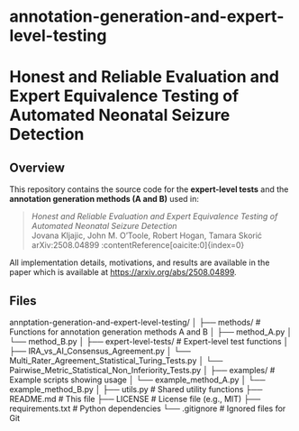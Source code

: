 # annotation-generation-and-expert-level-testing
# Honest and Reliable Evaluation and Expert Equivalence Testing of Automated Neonatal Seizure Detection
## Overview
This repository contains the source code for the **expert-level tests** and the **annotation generation methods (A and B)** used in:

> *Honest and Reliable Evaluation and Expert Equivalence Testing of Automated Neonatal Seizure Detection*  
> Jovana Kljajic, John M. O’Toole, Robert Hogan, Tamara Skorić  
> arXiv:2508.04899 :contentReference[oaicite:0]{index=0}

All implementation details, motivations, and results are available in the paper which is available at https://arxiv.org/abs/2508.04899.

## Files

annptation-generation-and-expert-level-testing/
│
├── methods/ # Functions for annotation generation methods A and B
│ ├── method_A.py
│ └── method_B.py
│
├── expert-level-tests/ # Expert-level test functions
│ ├── IRA_vs_AI_Consensus_Agreement.py
│ └── Multi_Rater_Agreement_Statistical_Turing_Tests.py
│ └── Pairwise_Metric_Statistical_Non_Inferiority_Tests.py
│
├── examples/ # Example scripts showing usage
│ └── example_method_A.py
│ └── example_method_B.py
│
├── utils.py # Shared utility functions
├── README.md # This file
├── LICENSE # License file (e.g., MIT)
├── requirements.txt # Python dependencies
└── .gitignore # Ignored files for Git
